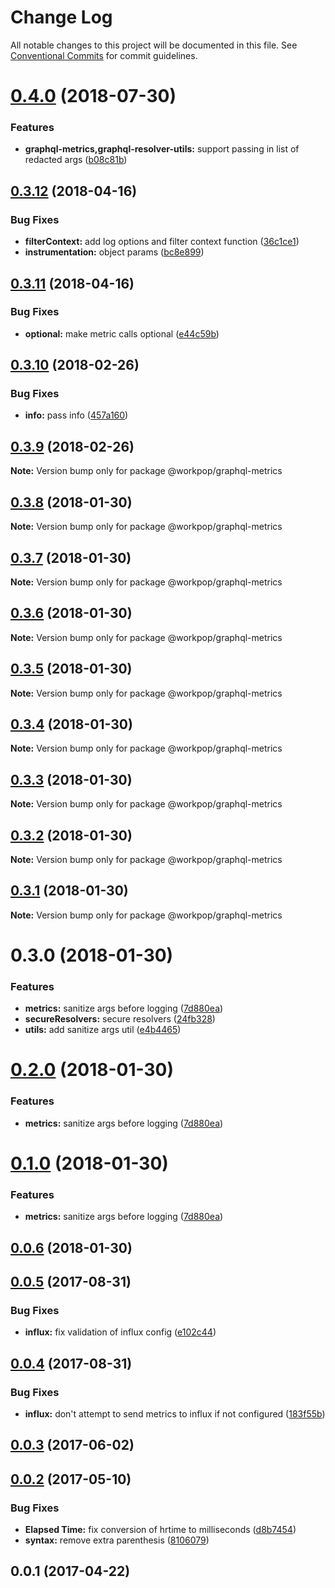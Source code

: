 # Change Log

All notable changes to this project will be documented in this file.
See [Conventional Commits](https://conventionalcommits.org) for commit guidelines.

<a name="0.4.0"></a>
# [0.4.0](https://github.com/Workpop/graphql-utils/compare/@workpop/graphql-metrics@0.3.12...@workpop/graphql-metrics@0.4.0) (2018-07-30)


### Features

* **graphql-metrics,graphql-resolver-utils:** support passing in list of redacted args ([b08c81b](https://github.com/Workpop/graphql-utils/commit/b08c81b))




<a name="0.3.12"></a>
## [0.3.12](https://github.com/Workpop/graphql-utils/compare/@workpop/graphql-metrics@0.3.11...@workpop/graphql-metrics@0.3.12) (2018-04-16)


### Bug Fixes

* **filterContext:** add log options and filter context function ([36c1ce1](https://github.com/Workpop/graphql-utils/commit/36c1ce1))
* **instrumentation:** object params ([bc8e899](https://github.com/Workpop/graphql-utils/commit/bc8e899))




<a name="0.3.11"></a>
## [0.3.11](https://github.com/Workpop/graphql-utils/compare/@workpop/graphql-metrics@0.3.10...@workpop/graphql-metrics@0.3.11) (2018-04-16)


### Bug Fixes

* **optional:** make metric calls optional ([e44c59b](https://github.com/Workpop/graphql-utils/commit/e44c59b))




<a name="0.3.10"></a>
## [0.3.10](https://github.com/Workpop/graphql-utils/compare/@workpop/graphql-metrics@0.3.9...@workpop/graphql-metrics@0.3.10) (2018-02-26)


### Bug Fixes

* **info:** pass info ([457a160](https://github.com/Workpop/graphql-utils/commit/457a160))




<a name="0.3.9"></a>
## [0.3.9](https://github.com/Workpop/graphql-utils/compare/@workpop/graphql-metrics@0.3.8...@workpop/graphql-metrics@0.3.9) (2018-02-26)




**Note:** Version bump only for package @workpop/graphql-metrics

<a name="0.3.8"></a>
## [0.3.8](https://github.com/Workpop/graphql-utils/compare/@workpop/graphql-metrics@0.3.7...@workpop/graphql-metrics@0.3.8) (2018-01-30)




**Note:** Version bump only for package @workpop/graphql-metrics

<a name="0.3.7"></a>
## [0.3.7](https://github.com/Workpop/graphql-utils/compare/@workpop/graphql-metrics@0.3.6...@workpop/graphql-metrics@0.3.7) (2018-01-30)




**Note:** Version bump only for package @workpop/graphql-metrics

<a name="0.3.6"></a>
## [0.3.6](https://github.com/Workpop/graphql-utils/compare/@workpop/graphql-metrics@0.3.5...@workpop/graphql-metrics@0.3.6) (2018-01-30)




**Note:** Version bump only for package @workpop/graphql-metrics

<a name="0.3.5"></a>
## [0.3.5](https://github.com/Workpop/graphql-utils/compare/@workpop/graphql-metrics@0.3.4...@workpop/graphql-metrics@0.3.5) (2018-01-30)




**Note:** Version bump only for package @workpop/graphql-metrics

<a name="0.3.4"></a>
## [0.3.4](https://github.com/Workpop/graphql-utils/compare/@workpop/graphql-metrics@0.3.3...@workpop/graphql-metrics@0.3.4) (2018-01-30)




**Note:** Version bump only for package @workpop/graphql-metrics

<a name="0.3.3"></a>
## [0.3.3](https://github.com/Workpop/graphql-utils/compare/@workpop/graphql-metrics@0.3.2...@workpop/graphql-metrics@0.3.3) (2018-01-30)




**Note:** Version bump only for package @workpop/graphql-metrics

<a name="0.3.2"></a>
## [0.3.2](https://github.com/Workpop/graphql-utils/compare/@workpop/graphql-metrics@0.3.1...@workpop/graphql-metrics@0.3.2) (2018-01-30)




**Note:** Version bump only for package @workpop/graphql-metrics

<a name="0.3.1"></a>
## [0.3.1](https://github.com/Workpop/graphql-utils/compare/@workpop/graphql-metrics@0.3.0...@workpop/graphql-metrics@0.3.1) (2018-01-30)




**Note:** Version bump only for package @workpop/graphql-metrics

<a name="0.3.0"></a>
# 0.3.0 (2018-01-30)


### Features

* **metrics:** sanitize args before logging ([7d880ea](https://github.com/Workpop/graphql-utils/commit/7d880ea))
* **secureResolvers:** secure resolvers ([24fb328](https://github.com/Workpop/graphql-utils/commit/24fb328))
* **utils:** add sanitize args util ([e4b4465](https://github.com/Workpop/graphql-utils/commit/e4b4465))




<a name="0.2.0"></a>
# [0.2.0](https://github.com/Workpop/graphql-utils/compare/v0.0.6...v0.2.0) (2018-01-30)


### Features

* **metrics:** sanitize args before logging ([7d880ea](https://github.com/Workpop/graphql-utils/commit/7d880ea))



<a name="0.1.0"></a>
# [0.1.0](https://github.com/Workpop/graphql-utils/compare/v0.0.6...v0.1.0) (2018-01-30)


### Features

* **metrics:** sanitize args before logging ([7d880ea](https://github.com/Workpop/graphql-utils/commit/7d880ea))



<a name="0.0.6"></a>
## [0.0.6](https://github.com/Workpop/graphql-utils/compare/v0.2.0...v0.0.6) (2018-01-30)



<a name="0.0.5"></a>
## [0.0.5](https://github.com/Workpop/graphql-metrics/compare/v0.0.4...v0.0.5) (2017-08-31)


### Bug Fixes

* **influx:** fix validation of influx config ([e102c44](https://github.com/Workpop/graphql-metrics/commit/e102c44))



<a name="0.0.4"></a>
## [0.0.4](https://github.com/Workpop/graphql-metrics/compare/v0.0.3...v0.0.4) (2017-08-31)


### Bug Fixes

* **influx:** don't attempt to send metrics to influx if not configured ([183f55b](https://github.com/Workpop/graphql-metrics/commit/183f55b))



<a name="0.0.3"></a>
## [0.0.3](https://github.com/Workpop/graphql-metrics/compare/v0.0.2...v0.0.3) (2017-06-02)



<a name="0.0.2"></a>
## [0.0.2](https://github.com/Workpop/graphql-metrics/compare/v0.0.1...v0.0.2) (2017-05-10)


### Bug Fixes

* **Elapsed Time:** fix conversion of hrtime to milliseconds ([d8b7454](https://github.com/Workpop/graphql-metrics/commit/d8b7454))
* **syntax:** remove extra parenthesis ([8106079](https://github.com/Workpop/graphql-metrics/commit/8106079))



<a name="0.0.1"></a>
## 0.0.1 (2017-04-22)
